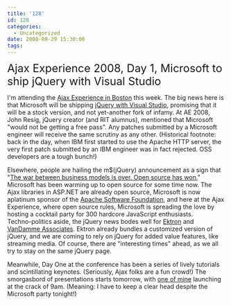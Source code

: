 ```yaml
---
title: '128'
id: 128
categories:
  - Uncategorized
date: 2008-09-29 15:30:00
tags:
---
```


<span style="font-size:180%;">Ajax Experience 2008, Day 1, Microsoft to ship jQuery with Visual Studio</span>

I'm attending the [Ajax Experience in Boston](http://ajaxexperience.techtarget.com/html/index.html "Ajax Experience in Boston") this week. The big news here is that Microsoft will be shipping [jQuery with Visual Studio](http://weblogs.asp.net/scottgu/archive/2008/09/28/jquery-and-microsoft.aspx "jQuery with Visual Studio"), promising that it will be a stock version, and not yet-another fork of infamy. At AE 2008, John Resig, jQuery creator (and RIT alumnus), mentioned that Microsoft "would not be getting a free pass". Any patches submitted by a Microsoft engineer will receive the same scrutiny as any other. (Historical footnote: back in the day, when IBM first started to use the Apache HTTP server, the very first patch submitted by an IBM engineer was  in fact rejected. OSS developers are a tough bunch!)

Elsewhere, people are hailing the m$(jQuery) announcement as a sign that "[The war between business models is over. Open source has won.](http://blogs.zdnet.com/open-source/?p=2939 "The war between business models is over. Open source has won.")" Microsoft has been warming up to open source for some time now. The Ajax libraries in ASP.NET are already open source, Microsoft is now aplatinum sponsor of the [Apache Software Foundation](http://www.apache.org/foundation/thanks.html "Apache Software Foundation"), and here at the Ajax Experience, where open source rules, Microsoft is spreading the love by hosting a cocktail party for 300 hardcore JavaScript enthusiasts.   
Techno-politics aside, the jQuery news bodes well for [Ektron](http://www.ektron.com/ "Ektron") and [VanDamme Associates](http://www.blogger.com/ "VanDamme Associates"). Ektron already bundles a customized version of jQuery, and we are coming to rely on jQuery for added value features, like streaming media. Of course, there are "interesting times" ahead, as we all try to stay on the same jQuery page.

Meanwhile, Day One at the conference has been a series of lively tutorials and scintillating keynotes. (Seriously, Ajax folks are a fun crowd!) The smorgasbord of presentations starts tomorrow, with [one of mine](http://ajaxexperience.techtarget.com/east/html/server.html#THustedTaglibs "one of mine") launching at the crack of 9am. (Meaning: I have to keep a clear head despite the Microsoft party tonight!)